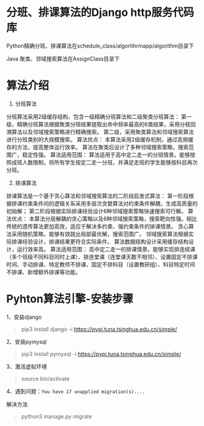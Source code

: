 # 分班、排课算法的Django http服务代码库

Python精确分班、排课算法在schedule_class/algorithrmapp/algorithm目录下

Java 聚类、邻域搜索算法在AssignClass目录下

# 算法介绍

1. 分班算法

分班算法采用2级缓存结构，包含一级精确分班算法和二级聚类分班算法：
      第一级，精确分班算法根据聚类分班结果提取出命中频率最高的6类结果，采用分枝回溯算法以及邻域搜索策略进行精确搜索。
      第二级，采用聚类算法和邻域搜索算法进行分班类别的大规模搜索。
算法优点：
      本算法采用2级缓存机制，通过高频缓存的方法，提高整体运行效率。
      算法在聚类后设计了多种邻域搜索策略，搜索范围广，稳定性强。
算法适用范围：
      算法适用于高中定二走一的分班情景。能够按照成班人数限制，将所有学生按定二走一分班，并满足走班的学生能够按科目再次分班。

2. 排课算法

排课算法是一个基于贪心算法和邻域搜索算法的二阶段启发式算法：
      第一阶段根据排课约束条件间的逻辑关系采用多层次贪婪算法对约束条件解耦，生成高质量的初始解；
      第二阶段根据实际排课经验设计6种邻域搜索策略快速搜索可行解。
算法优点：
      本算法分层解耦的贪心策略以及6种邻域搜索策略，搜索靶向性强。相比传统的遗传算法更加高效，适应于解决多约束、强约束条件的排课情景。
      贪心算法采用随机策略，能够有效跳出局部最优解，搜索范围广。 
      邻域搜索算法根据实际排课经验设计，排课结果更符合实际条件。 
      算法数据结构设计采用缓存结构设计，运行效率高。
算法适用范围：
      高中定二走一的排课情景。能够实现排连结课（多个班级不同科目同时上课）、排连堂课（连堂课天数不相邻）、设置固定不排课时间、手动排课、特定教师不排课、固定不排科目（设置教研组）、科目特定时间不排课、新增额外排课等功能。
      

# Pyhton算法引擎-安装步骤

1、安装django
 > pip3 install django -i  https://pypi.tuna.tsinghua.edu.cn/simple/

2、安装pymysql
> pip3 install pymysql -i  https://pypi.tuna.tsinghua.edu.cn/simple/

3、激活虚拟环境
> source bin/activate


4、遇到问题：`You have 17 unapplied migration(s)....`

解决方法

> python3 manage.py migrate
